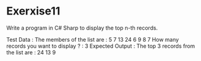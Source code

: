 # Exerxise11
Write a program in C# Sharp to display the top n-th records.

Test Data :
The members of the list are :
5
7
13
24
6
9
8
7
How many records you want to display ? : 3
Expected Output :
The top 3 records from the list are :
24
13
9
